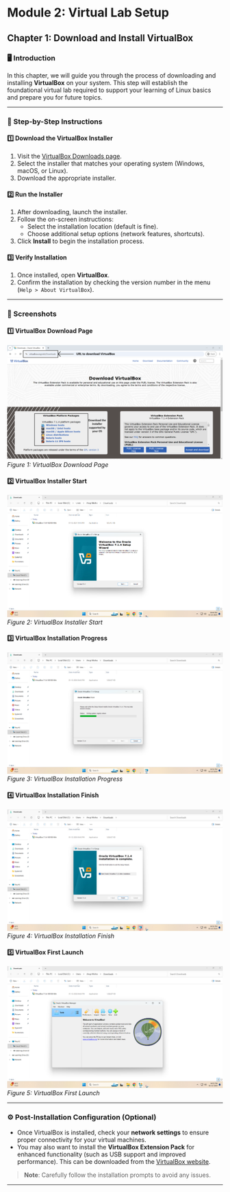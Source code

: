 # **Module 2: Virtual Lab Setup**
## **Chapter 1: Download and Install VirtualBox**
### **🖥️ Introduction**
In this chapter, we will guide you through the process of downloading and installing **VirtualBox** on your system. This step will establish the foundational virtual lab required to support your learning of Linux basics and prepare you for future topics.

---

### **🔧 Step-by-Step Instructions**

#### **1️⃣ Download the VirtualBox Installer**
1. Visit the [VirtualBox Downloads page](https://www.virtualbox.org/wiki/Downloads).
2. Select the installer that matches your operating system (Windows, macOS, or Linux).
3. Download the appropriate installer.

#### **2️⃣ Run the Installer**
1. After downloading, launch the installer.
2. Follow the on-screen instructions:
   - Select the installation location (default is fine).
   - Choose additional setup options (network features, shortcuts).
3. Click **Install** to begin the installation process.

#### **3️⃣ Verify Installation**
1. Once installed, open **VirtualBox**.
2. Confirm the installation by checking the version number in the menu (`Help > About VirtualBox`).

---

### **📸 Screenshots**

#### **1️⃣ VirtualBox Download Page**
![VirtualBox Download Page](screenshots/01-virtualbox-download-page.png)  
*Figure 1: VirtualBox Download Page*

#### **2️⃣ VirtualBox Installer Start**
![VirtualBox Installer Start](screenshots/02-virtualbox-installer-start.png)  
*Figure 2: VirtualBox Installer Start*

#### **3️⃣ VirtualBox Installation Progress**
![VirtualBox Installation Progress](screenshots/03-virtualbox-installation-progress.png)  
*Figure 3: VirtualBox Installation Progress*

#### **4️⃣ VirtualBox Installation Finish**
![VirtualBox Installation Finish](screenshots/04-virtualbox-installation-finish.png)  
*Figure 4: VirtualBox Installation Finish*

#### **5️⃣ VirtualBox First Launch**
![VirtualBox First Launch](screenshots/05-virtualbox-first-launch.png)  
*Figure 5: VirtualBox First Launch*

---

### **⚙️ Post-Installation Configuration (Optional)**
- Once VirtualBox is installed, check your **network settings** to ensure proper connectivity for your virtual machines.
- You may also want to install the **VirtualBox Extension Pack** for enhanced functionality (such as USB support and improved performance). This can be downloaded from the [VirtualBox website](https://www.virtualbox.org/wiki/Downloads).

> **Note**: Carefully follow the installation prompts to avoid any issues.

---
